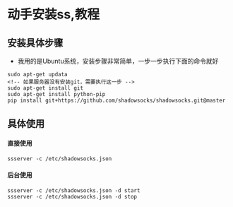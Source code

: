 # 动手安装ss,教程

##  安装具体步骤

- 我用的是Ubuntu系统，安装步骤非常简单，一步一步执行下面的命令就好

```
sudo apt-get updata
<!-- 如果服务器没有安装git，需要执行这一步 -->
sudo apt-get install git
sudo apt-get install python-pip
pip install git+https://github.com/shadowsocks/shadowsocks.git@master
```

## 具体使用

#### 直接使用


```
ssserver -c /etc/shadowsocks.json
```

#### 后台使用

```
ssserver -c /etc/shadowsocks.json -d start
ssserver -c /etc/shadowsocks.json -d stop
```